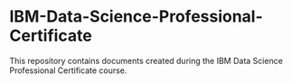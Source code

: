 # IBM-Data-Science-Professional-Certificate
This repository contains documents created during the IBM Data Science Professional Certificate course.
